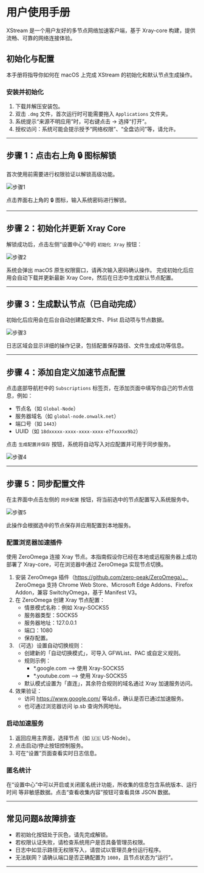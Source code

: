# 用户使用手册

XStream 是一个用户友好的多节点网络加速客户端，基于 Xray-core 构建，提供流畅、可靠的网络连接体验。

## 初始化与配置

本手册将指导你如何在 macOS 上完成 XStream 的初始化和默认节点生成操作。

### 安装并初始化

1. 下载并解压安装包。
2. 双击 `.dmg` 文件，首次运行时可能需要拖入 `Applications` 文件夹。
4. 系统提示“来源不明应用”时，可右键点击 → 选择“打开”。
5. 授权访问：系统可能会提示授予“网络权限”、“全盘访问”等，请允许。

---

## 步骤 1：点击右上角 🔒 图标解锁

首次使用前需要进行权限验证以解锁高级功能。

![步骤1](images/unlock-button.png)

点击界面右上角的 🔒 图标，输入系统密码进行解锁。

---

## 步骤 2：初始化并更新 Xray Core

解锁成功后，点击左侧“设置中心”中的 `初始化 Xray` 按钮：

![步骤2](images/init-xray.png)

系统会弹出 macOS 原生权限窗口，请再次输入密码确认操作。
完成初始化后应用会自动下载并更新最新 Xray Core，然后在日志中生成默认节点配置。


---

## 步骤 3：生成默认节点（已自动完成）

初始化后应用会在后台自动创建配置文件、Plist 启动项与节点数据。

![步骤3](images/log-result.png)

日志区域会显示详细的操作记录，包括配置保存路径、文件生成成功等信息。

---

## 步骤 4：添加自定义加速节点配置

点击底部导航栏中的 `Subscriptions` 标签页，在添加页面中填写你自己的节点信息，例如：

- 节点名（如 `Global-Node`）
- 服务器域名（如 `global-node.onwalk.net`）
- 端口号（如 `1443`）
- UUID（如 `18dxxxxx-xxxx-xxxx-xxxx-e7fxxxxx9b2`）

点击 `生成配置并保存` 按钮，系统将自动写入对应配置并可用于同步服务。

![步骤4](images/custom-node-form.png)

---
## 步骤 5：同步配置文件

在主界面中点击左侧的 `同步配置` 按钮，将当前选中的节点配置写入系统服务中。

![步骤5](images/sync-config.png)

此操作会根据选中的节点保存并应用配置到本地服务。


### 配置浏览器加速插件

使用 ZeroOmega 连接 Xray 节点。本指南假设你已经在本地或远程服务器上成功部署了 Xray-core，可在浏览器中通过 ZeroOmega 实现节点切换。

1. 安装 ZeroOmega 插件（https://github.com/zero-peak/ZeroOmega）。  
   ZeroOmega 支持 Chrome Web Store、Microsoft Edge Addons、Firefox Addon，兼容 SwitchyOmega，基于 Manifest V3。
2. 在 ZeroOmega 创建 Xray 节点配置：
   - 情景模式名称：例如 Xray-SOCKS5
   - 服务器类型：SOCKS5
   - 服务器地址：127.0.0.1
   - 端口：1080
   - 保存配置。
3. （可选）设置自动切换规则：
   - 创建新的「自动切换模式」，可导入 GFWList、PAC 或自定义规则。
   - 规则示例：
     - *.google.com  --> 使用 Xray-SOCKS5
     - *.youtube.com --> 使用 Xray-SOCKS5
   - 默认模式设置为「直连」，其余符合规则的域名通过 Xray 加速服务访问。
4. 效果验证：
   - 访问 https://www.google.com/ 等站点，确认是否已通过加速服务。
   - 也可通过浏览器访问 ip.sb 查询外网地址。

### 启动加速服务

1. 返回应用主界面，选择节点（如 🇺🇸 US-Node）。
2. 点击启动/停止按钮控制服务。
3. 可在“设置”页面查看实时日志信息。

### 匿名统计

在“设置中心”中可以开启或关闭匿名统计功能，所收集的信息包含系统版本、运行时间
等非敏感数据。点击“查看收集内容”按钮可查看具体 JSON 数据。

---

##  常见问题&故障排查

- 若初始化按钮处于灰色，请先完成解锁。
- 若权限认证失败，请检查系统用户是否具备管理员权限。
- 日志中如显示路径无权限写入，请尝试以管理员身份运行程序。
- 无法联网？请确认端口是否正确配置为 `1080`，且节点状态为“运行”。

---
